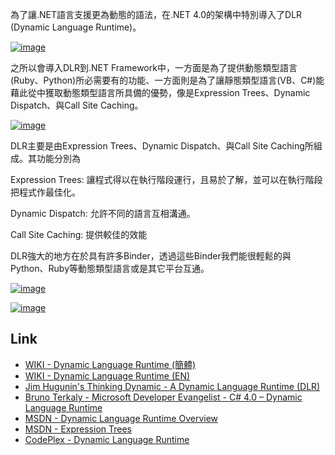 為了讓.NET語言支援更為動態的語法，在.NET 4.0的架構中特別導入了DLR (Dynamic Language Runtime)。

[![image](“/Image/image_thumb_1.png" "image")](http://files.dotblogs.com.tw/larrynung/0908/b48f11d90784_13FEC/image_4.png)

之所以會導入DLR到.NET Framework中，一方面是為了提供動態類型語言(Ruby、Python)所必需要有的功能、一方面則是為了讓靜態類型語言(VB、C#)能藉此從中獲取動態類型語言所具備的優勢，像是Expression Trees、Dynamic Dispatch、與Call Site Caching。

[![image](/Image/image_thumb_2.png "image")](http://files.dotblogs.com.tw/larrynung/0908/b48f11d90784_13FEC/image_6.png)

DLR主要是由Expression Trees、Dynamic Dispatch、與Call Site Caching所組成。其功能分別為

Expression Trees: 讓程式得以在執行階段運行，且易於了解，並可以在執行階段把程式作最佳化。

Dynamic Dispatch: 允許不同的語言互相溝通。

Call Site Caching: 提供較佳的效能

DLR強大的地方在於具有許多Binder，透過這些Binder我們能很輕鬆的與Python、Ruby等動態類型語言或是其它平台互通。

[![image](/Image/image_thumb_3.png "image")](http://files.dotblogs.com.tw/larrynung/0908/b48f11d90784_13FEC/image_8.png)

[![image](/Image/image_thumb.png "image")](http://files.dotblogs.com.tw/larrynung/0908/b48f11d90784_13FEC/image_10.png)

## Link

*   [WIKI - Dynamic Language Runtime (簡體)](http://zh.wikipedia.org/wiki/Dynamic_Language_Runtime)
*   [WIKI - Dynamic Language Runtime (EN)](http://en.wikipedia.org/wiki/Dynamic_Language_Runtime)
*   [Jim Hugunin's Thinking Dynamic - A Dynamic Language Runtime (DLR)](http://blogs.msdn.com/hugunin/archive/2007/04/30/a-dynamic-language-runtime-dlr.aspx)
*   [Bruno Terkaly - Microsoft Developer Evangelist - C# 4.0 – Dynamic Language Runtime](http://blogs.msdn.com/brunoterkaly/archive/2009/07/23/c-4-0-dynamic-language-runtime.aspx)
*   [MSDN - Dynamic Language Runtime Overview](http://msdn.microsoft.com/en-us/library/dd233052(VS.100).aspx)
*   [MSDN - Expression Trees](http://msdn.microsoft.com/en-us/library/bb397951(VS.100).aspx)
*   [CodePlex - Dynamic Language Runtime](http://www.codeplex.com/dlr)